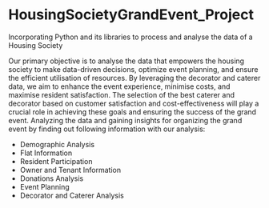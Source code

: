# HousingSocietyGrandEvent_Project
Incorporating Python and its libraries to process and analyse the data of a Housing Society

Our primary objective is to analyse the data that empowers the housing society to make data-driven decisions, optimize event planning, and ensure the efficient utilisation of resources.  By leveraging the decorator and caterer data, we aim to enhance the event experience, minimise costs, and maximise resident satisfaction. The selection of the best caterer and decorator based on customer satisfaction and cost-effectiveness will play a crucial role in achieving these goals and ensuring the success of the grand event. Analyzing the data and gaining insights for organizing the grand event by finding out following information with our analysis:
<br>
<ul>
  <li>Demographic Analysis</li>
  <li>Flat Information</li>
  <li>Resident Participation</li>
  <li>Owner and Tenant Information</li>
  <li>Donations Analysis</li>
  <li>Event Planning</li>
  <li>Decorator and Caterer Analysis</li>
</ul>
